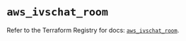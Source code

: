 # `aws_ivschat_room`

Refer to the Terraform Registry for docs: [`aws_ivschat_room`](https://registry.terraform.io/providers/hashicorp/aws/6.14.0/docs/resources/ivschat_room).
